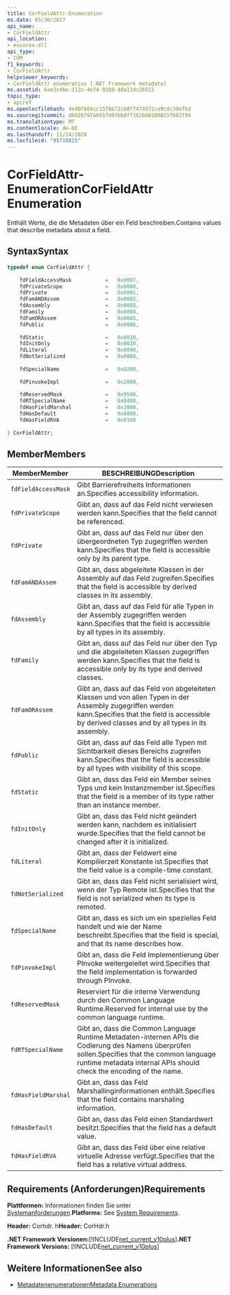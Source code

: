 ```yaml
---
title: CorFieldAttr-Enumeration
ms.date: 03/30/2017
api_name:
- CorFieldAttr
api_location:
- mscoree.dll
api_type:
- COM
f1_keywords:
- CorFieldAttr
helpviewer_keywords:
- CorFieldAttr enumeration [.NET Framework metadata]
ms.assetid: 6ae2c4be-212c-4e74-9288-40a11dc26522
topic_type:
- apiref
ms.openlocfilehash: 4e40f684cc1578672cb8ff474972ce9cdc39efb2
ms.sourcegitcommit: d8020797a6657d0fbbdff362b80300815f682f94
ms.translationtype: MT
ms.contentlocale: de-DE
ms.lasthandoff: 11/24/2020
ms.locfileid: "95718825"
---
```

# <a name="corfieldattr-enumeration"></a><span data-ttu-id="518f8-102">CorFieldAttr-Enumeration</span><span class="sxs-lookup"><span data-stu-id="518f8-102">CorFieldAttr Enumeration</span></span>

<span data-ttu-id="518f8-103">Enthält Werte, die die Metadaten über ein Feld beschreiben.</span><span class="sxs-lookup"><span data-stu-id="518f8-103">Contains values that describe metadata about a field.</span></span>  
  
## <a name="syntax"></a><span data-ttu-id="518f8-104">Syntax</span><span class="sxs-lookup"><span data-stu-id="518f8-104">Syntax</span></span>  
  
```cpp  
typedef enum CorFieldAttr {  
  
    fdFieldAccessMask           =   0x0007,  
    fdPrivateScope              =   0x0000,  
    fdPrivate                   =   0x0001,  
    fdFamANDAssem               =   0x0002,  
    fdAssembly                  =   0x0003,  
    fdFamily                    =   0x0004,  
    fdFamORAssem                =   0x0005,  
    fdPublic                    =   0x0006,  
  
    fdStatic                    =   0x0010,  
    fdInitOnly                  =   0x0020,  
    fdLiteral                   =   0x0040,  
    fdNotSerialized             =   0x0080,  
  
    fdSpecialName               =   0x0200,  
  
    fdPinvokeImpl               =   0x2000,  
  
    fdReservedMask              =   0x9500,  
    fdRTSpecialName             =   0x0400,  
    fdHasFieldMarshal           =   0x1000,  
    fdHasDefault                =   0x8000,  
    fdHasFieldRVA               =   0x0100  
  
} CorFieldAttr;  
```  
  
## <a name="members"></a><span data-ttu-id="518f8-105">Member</span><span class="sxs-lookup"><span data-stu-id="518f8-105">Members</span></span>  
  
|<span data-ttu-id="518f8-106">Member</span><span class="sxs-lookup"><span data-stu-id="518f8-106">Member</span></span>|<span data-ttu-id="518f8-107">BESCHREIBUNG</span><span class="sxs-lookup"><span data-stu-id="518f8-107">Description</span></span>|  
|------------|-----------------|  
|`fdFieldAccessMask`|<span data-ttu-id="518f8-108">Gibt Barrierefreiheits Informationen an.</span><span class="sxs-lookup"><span data-stu-id="518f8-108">Specifies accessibility information.</span></span>|  
|`fdPrivateScope`|<span data-ttu-id="518f8-109">Gibt an, dass auf das Feld nicht verwiesen werden kann.</span><span class="sxs-lookup"><span data-stu-id="518f8-109">Specifies that the field cannot be referenced.</span></span>|  
|`fdPrivate`|<span data-ttu-id="518f8-110">Gibt an, dass auf das Feld nur über den übergeordneten Typ zugegriffen werden kann.</span><span class="sxs-lookup"><span data-stu-id="518f8-110">Specifies that the field is accessible only by its parent type.</span></span>|  
|`fdFamANDAssem`|<span data-ttu-id="518f8-111">Gibt an, dass abgeleitete Klassen in der Assembly auf das Feld zugreifen.</span><span class="sxs-lookup"><span data-stu-id="518f8-111">Specifies that the field is accessible by derived classes in its assembly.</span></span>|  
|`fdAssembly`|<span data-ttu-id="518f8-112">Gibt an, dass auf das Feld für alle Typen in der Assembly zugegriffen werden kann.</span><span class="sxs-lookup"><span data-stu-id="518f8-112">Specifies that the field is accessible by all types in its assembly.</span></span>|  
|`fdFamily`|<span data-ttu-id="518f8-113">Gibt an, dass auf das Feld nur über den Typ und die abgeleiteten Klassen zugegriffen werden kann.</span><span class="sxs-lookup"><span data-stu-id="518f8-113">Specifies that the field is accessible only by its type and derived classes.</span></span>|  
|`fdFamORAssem`|<span data-ttu-id="518f8-114">Gibt an, dass auf das Feld von abgeleiteten Klassen und von allen Typen in der Assembly zugegriffen werden kann.</span><span class="sxs-lookup"><span data-stu-id="518f8-114">Specifies that the field is accessible by derived classes and by all types in its assembly.</span></span>|  
|`fdPublic`|<span data-ttu-id="518f8-115">Gibt an, dass auf das Feld alle Typen mit Sichtbarkeit dieses Bereichs zugreifen kann.</span><span class="sxs-lookup"><span data-stu-id="518f8-115">Specifies that the field is accessible by all types with visibility of this scope.</span></span>|  
|`fdStatic`|<span data-ttu-id="518f8-116">Gibt an, dass das Feld ein Member seines Typs und kein Instanzmember ist.</span><span class="sxs-lookup"><span data-stu-id="518f8-116">Specifies that the field is a member of its type rather than an instance member.</span></span>|  
|`fdInitOnly`|<span data-ttu-id="518f8-117">Gibt an, dass das Feld nicht geändert werden kann, nachdem es initialisiert wurde.</span><span class="sxs-lookup"><span data-stu-id="518f8-117">Specifies that the field cannot be changed after it is initialized.</span></span>|  
|`fdLiteral`|<span data-ttu-id="518f8-118">Gibt an, dass der Feldwert eine Kompilierzeit Konstante ist.</span><span class="sxs-lookup"><span data-stu-id="518f8-118">Specifies that the field value is a compile-time constant.</span></span>|  
|`fdNotSerialized`|<span data-ttu-id="518f8-119">Gibt an, dass das Feld nicht serialisiert wird, wenn der Typ Remote ist.</span><span class="sxs-lookup"><span data-stu-id="518f8-119">Specifies that the field is not serialized when its type is remoted.</span></span>|  
|`fdSpecialName`|<span data-ttu-id="518f8-120">Gibt an, dass es sich um ein spezielles Feld handelt und wie der Name beschreibt.</span><span class="sxs-lookup"><span data-stu-id="518f8-120">Specifies that the field is special, and that its name describes how.</span></span>|  
|`fdPinvokeImpl`|<span data-ttu-id="518f8-121">Gibt an, dass die Feld Implementierung über PInvoke weitergeleitet wird.</span><span class="sxs-lookup"><span data-stu-id="518f8-121">Specifies that the field implementation is forwarded through PInvoke.</span></span>|  
|`fdReservedMask`|<span data-ttu-id="518f8-122">Reserviert für die interne Verwendung durch den Common Language Runtime.</span><span class="sxs-lookup"><span data-stu-id="518f8-122">Reserved for internal use by the common language runtime.</span></span>|  
|`fdRTSpecialName`|<span data-ttu-id="518f8-123">Gibt an, dass die Common Language Runtime Metadaten-internen APIs die Codierung des Namens überprüfen sollen.</span><span class="sxs-lookup"><span data-stu-id="518f8-123">Specifies that the common language runtime metadata internal APIs should check the encoding of the name.</span></span>|  
|`fdHasFieldMarshal`|<span data-ttu-id="518f8-124">Gibt an, dass das Feld Marshallinginformationen enthält.</span><span class="sxs-lookup"><span data-stu-id="518f8-124">Specifies that the field contains marshaling information.</span></span>|  
|`fdHasDefault`|<span data-ttu-id="518f8-125">Gibt an, dass das Feld einen Standardwert besitzt.</span><span class="sxs-lookup"><span data-stu-id="518f8-125">Specifies that the field has a default value.</span></span>|  
|`fdHasFieldRVA`|<span data-ttu-id="518f8-126">Gibt an, dass das Feld über eine relative virtuelle Adresse verfügt.</span><span class="sxs-lookup"><span data-stu-id="518f8-126">Specifies that the field has a relative virtual address.</span></span>|  
  
## <a name="requirements"></a><span data-ttu-id="518f8-127">Requirements (Anforderungen)</span><span class="sxs-lookup"><span data-stu-id="518f8-127">Requirements</span></span>  

 <span data-ttu-id="518f8-128">**Plattformen:** Informationen finden Sie unter [Systemanforderungen](../../get-started/system-requirements.md).</span><span class="sxs-lookup"><span data-stu-id="518f8-128">**Platforms:** See [System Requirements](../../get-started/system-requirements.md).</span></span>  
  
 <span data-ttu-id="518f8-129">**Header:** Corhdr. h</span><span class="sxs-lookup"><span data-stu-id="518f8-129">**Header:** CorHdr.h</span></span>  
  
 <span data-ttu-id="518f8-130">**.NET Framework Versionen:**[!INCLUDE[net_current_v10plus](../../../../includes/net-current-v10plus-md.md)]</span><span class="sxs-lookup"><span data-stu-id="518f8-130">**.NET Framework Versions:** [!INCLUDE[net_current_v10plus](../../../../includes/net-current-v10plus-md.md)]</span></span>  
  
## <a name="see-also"></a><span data-ttu-id="518f8-131">Weitere Informationen</span><span class="sxs-lookup"><span data-stu-id="518f8-131">See also</span></span>

- [<span data-ttu-id="518f8-132">Metadatenenumerationen</span><span class="sxs-lookup"><span data-stu-id="518f8-132">Metadata Enumerations</span></span>](metadata-enumerations.md)
